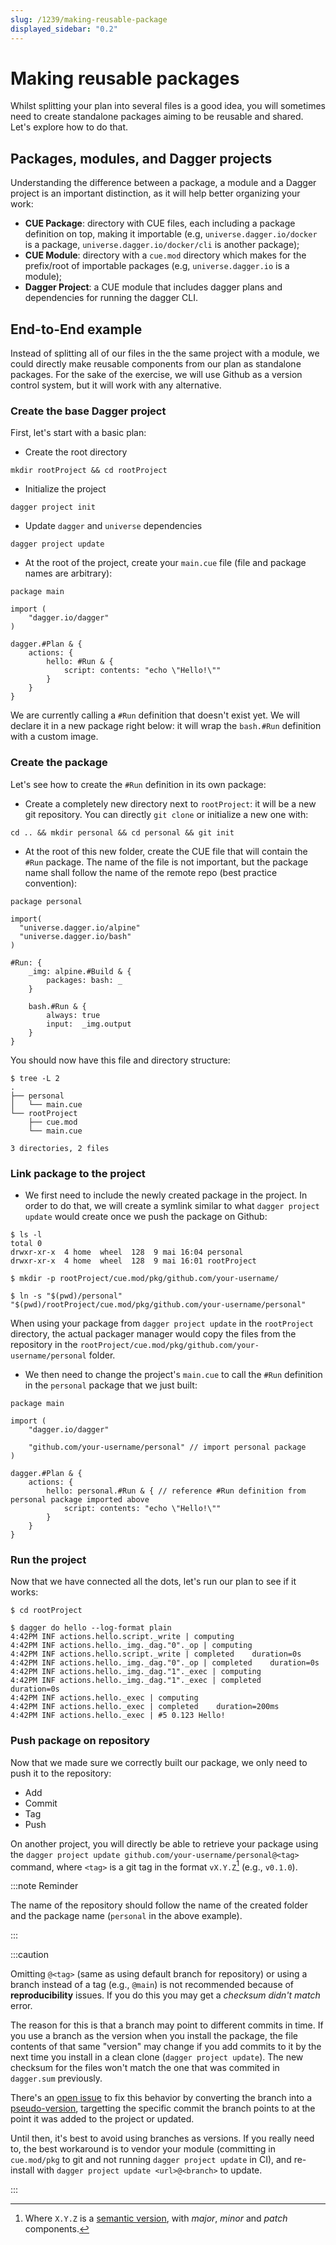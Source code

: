 ```yaml
---
slug: /1239/making-reusable-package
displayed_sidebar: "0.2"
---
```


# Making reusable packages

Whilst splitting your plan into several files is a good idea, you will sometimes need to create standalone packages aiming to be reusable and shared. Let's explore how to do that.

## Packages, modules, and Dagger projects

Understanding the difference between a package, a module and a Dagger project is an important distinction, as it will help better organizing your work:

- **CUE Package**: directory with CUE files, each including a package definition on top, making it importable (e.g, `universe.dagger.io/docker` is a package, `universe.dagger.io/docker/cli` is another package);
- **CUE Module**: directory with a `cue.mod` directory which makes for the prefix/root of importable packages (e.g, `universe.dagger.io` is a module);
- **Dagger Project**: a CUE module that includes dagger plans and dependencies for running the dagger CLI.

## End-to-End example

Instead of splitting all of our files in the the same project with a module, we could directly make reusable components from our plan as standalone packages. For the sake of the exercise, we will use Github as a version control system, but it will work with any alternative.

### Create the base Dagger project

First, let's start with a basic plan:

- Create the root directory

```console
mkdir rootProject && cd rootProject
```

- Initialize the project

```console
dagger project init
```

- Update `dagger` and `universe` dependencies

```console
dagger project update
```

- At the root of the project, create your `main.cue` file (file and package names are arbitrary):

```cue title="rootProject/main.cue"
package main

import (
    "dagger.io/dagger"
)

dagger.#Plan & {
    actions: {
        hello: #Run & {
            script: contents: "echo \"Hello!\""
        }
    }
}
```

We are currently calling a `#Run` definition that doesn't exist yet. We will declare it in a new package right below: it will wrap the `bash.#Run` definition with a custom image.

### Create the package

Let's see how to create the `#Run` definition in its own package:

- Create a completely new directory next to `rootProject`: it will be a new git repository.
You can directly `git clone` or initialize a new one with:

```console
cd .. && mkdir personal && cd personal && git init
```

- At the root of this new folder, create the CUE file that will contain the `#Run` package. The name of the file is not important, but the package name shall follow the name of the remote repo (best practice convention):

```cue title=personal/main.cue
package personal

import(
  "universe.dagger.io/alpine"
  "universe.dagger.io/bash"
)

#Run: {
    _img: alpine.#Build & {
        packages: bash: _
    }

    bash.#Run & {
        always: true
        input:  _img.output
    }
}
```

You should now have this file and directory structure:

```console
$ tree -L 2
.
├── personal
│   └── main.cue
└── rootProject
    ├── cue.mod
    └── main.cue

3 directories, 2 files
```

### Link package to the project

- We first need to include the newly created package in the project. In order to do that, we will create a symlink similar to what `dagger project update` would create once we push the package on Github:

```console
$ ls -l
total 0
drwxr-xr-x  4 home  wheel  128  9 mai 16:04 personal
drwxr-xr-x  4 home  wheel  128  9 mai 16:01 rootProject

$ mkdir -p rootProject/cue.mod/pkg/github.com/your-username/

$ ln -s "$(pwd)/personal" "$(pwd)/rootProject/cue.mod/pkg/github.com/your-username/personal"
```

When using your package from `dagger project update` in the `rootProject` directory, the actual packager manager would copy the files from the repository in the `rootProject/cue.mod/pkg/github.com/your-username/personal` folder.

- We then need to change the project's `main.cue` to call the `#Run` definition in the `personal` package that we just built:

```cue title="rootProject/main.cue"
package main

import (
    "dagger.io/dagger"

    "github.com/your-username/personal" // import personal package
)

dagger.#Plan & {
    actions: {
        hello: personal.#Run & { // reference #Run definition from personal package imported above
            script: contents: "echo \"Hello!\""
        }
    }
}
```

### Run the project

Now that we have connected all the dots, let's run our plan to see if it works:

```console
$ cd rootProject

$ dagger do hello --log-format plain
4:42PM INF actions.hello.script._write | computing
4:42PM INF actions.hello._img._dag."0"._op | computing
4:42PM INF actions.hello.script._write | completed    duration=0s
4:42PM INF actions.hello._img._dag."0"._op | completed    duration=0s
4:42PM INF actions.hello._img._dag."1"._exec | computing
4:42PM INF actions.hello._img._dag."1"._exec | completed    duration=0s
4:42PM INF actions.hello._exec | computing
4:42PM INF actions.hello._exec | completed    duration=200ms
4:42PM INF actions.hello._exec | #5 0.123 Hello!
```

### Push package on repository

Now that we made sure we correctly built our package, we only need to push it to the repository:

- Add
- Commit
- Tag
- Push

On another project, you will directly be able to retrieve your package using the `dagger project update github.com/your-username/personal@<tag>` command, where `<tag>` is a git tag in the format `vX.Y.Z`[^1] (e.g., `v0.1.0`).

[^1]: Where `X.Y.Z` is a [semantic version](https://semver.org), with *major*, *minor* and *patch* components.

:::note Reminder

The name of the repository should follow the name of the created folder and the package name (`personal` in the above example).

:::

:::caution

Omitting `@<tag>` (same as using default branch for repository) or using a branch instead of a tag (e.g., `@main`) is not recommended because of **reproducibility** issues. If you do this you may get a *checksum didn't match* error.

The reason for this is that a branch may point to different commits in time. If you use a branch as the version when you install the package, the file contents of that same "version" may change if you add commits to it by the next time you install in a clean clone (`dagger project update`). The new checksum for the files won't match the one that was commited in `dagger.sum` previously.

There's an [open issue](https://github.com/dagger/dagger/issues/2502) to fix this behavior by converting the branch into a [pseudo-version](https://go.dev/ref/mod#pseudo-versions), targetting the specific commit the branch points to at the point it was added to the project or updated.

Until then, it's best to avoid using branches as versions. If you really need to, the best workaround is to vendor your module (committing in `cue.mod/pkg` to git and not running `dagger project update` in CI), and re-install with `dagger project update <url>@<branch>` to update.

:::
